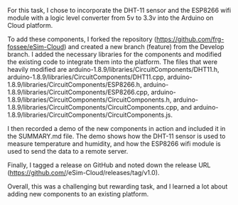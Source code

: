 For this task, I chose to incorporate the DHT-11 sensor and the ESP8266 wifi module with a logic level converter from 5v to 3.3v into the Arduino on Cloud platform.

To add these components, I forked the repository (https://github.com/frg-fossee/eSim-Cloud) and created a new branch (feature) from the Develop branch. I added the necessary libraries for the components and modified the existing code to integrate them into the platform. The files that were heavily modified are arduino-1.8.9/libraries/CircuitComponents/DHT11.h, arduino-1.8.9/libraries/CircuitComponents/DHT11.cpp, arduino-1.8.9/libraries/CircuitComponents/ESP8266.h, arduino-1.8.9/libraries/CircuitComponents/ESP8266.cpp, arduino-1.8.9/libraries/CircuitComponents/CircuitComponents.h, arduino-1.8.9/libraries/CircuitComponents/CircuitComponents.cpp, and arduino-1.8.9/libraries/CircuitComponents/CircuitComponents.js.

I then recorded a demo of the new components in action and included it in the SUMMARY.md file. The demo shows how the DHT-11 sensor is used to measure temperature and humidity, and how the ESP8266 wifi module is used to send the data to a remote server.

Finally, I tagged a release on GitHub and noted down the release URL (https://github.com/<username>/eSim-Cloud/releases/tag/v1.0).

Overall, this was a challenging but rewarding task, and I learned a lot about adding new components to an existing platform.